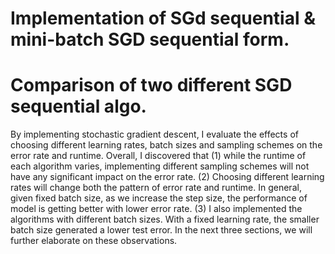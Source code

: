 
# Implementation of SGd sequential & mini-batch SGD sequential form.

# Comparison of two different SGD sequential algo.

By implementing stochastic gradient descent, I evaluate the effects of
choosing different learning rates, batch sizes and sampling schemes on the error rate and runtime. Overall,
I discovered that (1) while the runtime of each algorithm varies, implementing different sampling schemes
will not have any significant impact on the error rate. (2) Choosing different learning rates will change both
the pattern of error rate and runtime. In general, given fixed batch size, as we increase the step size, the
performance of model is getting better with lower error rate. (3) I also implemented the algorithms with
different batch sizes. With a fixed learning rate, the smaller batch size generated a lower test error.
In the next three sections, we will further elaborate on these observations.
